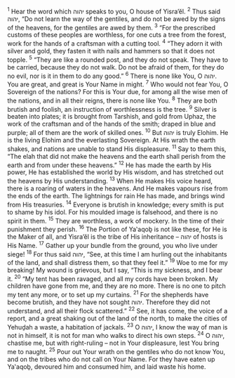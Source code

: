 <sup>1</sup> Hear the word which יהוה speaks to you, O house of Yisra’ĕl.
<sup>2</sup> Thus said יהוה, “Do not learn the way of the gentiles, and do not be awed by the signs of the heavens, for the gentiles are awed by them.
<sup>3</sup> “For the prescribed customs of these peoples are worthless, for one cuts a tree from the forest, work for the hands of a craftsman with a cutting tool.
<sup>4</sup> “They adorn it with silver and gold, they fasten it with nails and hammers so that it does not topple.
<sup>5</sup> “They are like a rounded post, and they do not speak. They have to be carried, because they do not walk. Do not be afraid of them, for they do no evil, nor is it in them to do any good.”
<sup>6</sup> There is none like You, O יהוה. You are great, and great is Your Name in might.
<sup>7</sup> Who would not fear You, O Sovereign of the nations? For this is Your due, for among all the wise men of the nations, and in all their reigns, there is none like You.
<sup>8</sup> They are both brutish and foolish, an instruction of worthlessness is the tree.
<sup>9</sup> Silver is beaten into plates; it is brought from Tarshish, and gold from Uphaz, the work of the craftsman and of the hands of the smith; draped in blue and purple; all of them are the work of skilled ones.
<sup>10</sup> But יהוה is truly Elohim. He is the living Elohim and the everlasting Sovereign. At His wrath the earth shakes, and nations are unable to stand His displeasure.
<sup>11</sup> Say to them this, “The elah that did not make the heavens and the earth shall perish from the earth and from under these heavens.”
<sup>12</sup> He has made the earth by His power, He has established the world by His wisdom, and has stretched out the heavens by His understanding.
<sup>13</sup> When He makes His voice heard, there is a roaring of waters in the heavens. And He makes vapours rise from the ends of the earth. The lightnings for rain He has made, and brings wind from His treasuries.
<sup>14</sup> Everyone is brutish in knowledge; every smith is put to shame by his idol. For his moulded image is falsehood, and there is no spirit in them.
<sup>15</sup> They are worthless, a work of mockery. In the time of their punishment they perish.
<sup>16</sup> The Portion of Ya‛aqoḇ is not like these, for He is the Maker of all, and Yisra’ĕl is the tribe of His inheritance – יהוה of hosts is His Name.
<sup>17</sup> Gather up your bundle from the ground, you who live under siege!
<sup>18</sup> For thus said יהוה, “See, at this time I am hurling out the inhabitants of the land, and shall distress them, so that they feel it.”
<sup>19</sup> Woe to me for my breaking! My wound is grievous, but I say, “This is my sickness, and I bear it.
<sup>20</sup> “My tent has been ravaged, and all my cords have been broken. My children have gone from me, and they are no more. There is no one to pitch my tent any more, or to set up my curtains.
<sup>21</sup> For the shepherds have become brutish, and they have not sought יהוה. Therefore they did not understand, and all their flock scattered.”
<sup>22</sup> See, it has come, the voice of a report, and a great shaking out of the land of the north, to make the cities of Yehuḏah a waste, a habitation of jackals.
<sup>23</sup> O יהוה, I know the way of man is not in himself, it is not for man who walks to direct his own steps.
<sup>24</sup> O יהוה, chastise me, but with right-ruling – not in Your displeasure, lest You bring me to naught.
<sup>25</sup> Pour out Your wrath on the gentiles who do not know You, and on the tribes who do not call on Your Name. For they have eaten up Ya‛aqoḇ, devoured him and consumed him, and laid waste his home.
